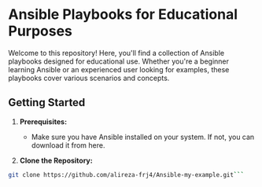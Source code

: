 # Ansible Playbooks for Educational Purposes

Welcome to this repository! Here, you'll find a collection of Ansible playbooks designed for educational use. Whether you're a beginner learning Ansible or an experienced user looking for examples, these playbooks cover various scenarios and concepts.

## Getting Started

1. **Prerequisites:**
   - Make sure you have Ansible installed on your system. If not, you can download it from here.

2. **Clone the Repository:**
```bash
git clone https://github.com/alireza-frj4/Ansible-my-example.git```